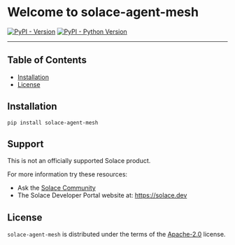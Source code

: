 # Welcome to solace-agent-mesh

[![PyPI - Version](https://img.shields.io/pypi/v/solace-agent-mesh.svg)](https://pypi.org/project/solace-agent-mesh)
[![PyPI - Python Version](https://img.shields.io/pypi/pyversions/solace-agent-mesh.svg)](https://pypi.org/project/solace-agent-mesh)

---

## Table of Contents

- [Installation](#installation)
- [License](#license)

## Installation

```console
pip install solace-agent-mesh
```

## Support

This is not an officially supported Solace product.

For more information try these resources:

- Ask the [Solace Community](https://solace.community)
- The Solace Developer Portal website at: https://solace.dev

## License

`solace-agent-mesh` is distributed under the terms of the [Apache-2.0](https://spdx.org/licenses/Apache-2.0.html) license.
